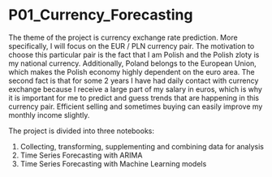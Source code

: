 # P01_Currency_Forecasting
The theme of the project is currency exchange rate prediction. 
More specifically, I will focus on the EUR / PLN currency pair. 
The motivation to choose this particular pair is the fact that I am Polish and the Polish zloty is my national currency. 
Additionally, Poland belongs to the European Union, which makes the Polish economy highly dependent on the euro area. 
The second fact is that for some 2 years I have had daily contact with currency exchange because I receive a large part of my salary in euros, which is why it is important for me to predict and guess trends that are happening in this currency pair. Efficient selling and sometimes buying can easily improve my monthly income slightly.

The project is divided into three notebooks:

1) Collecting, transforming, supplementing and combining data for analysis
2) Time Series Forecasting with ARIMA
3) Time Series Forecasting with Machine Learning models